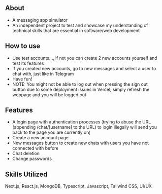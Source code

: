 ## About
- A messaging app simulator
- An independent project to test and showcase my understanding of technical skills that are essential in software/web development
## How to use
- Use test accounts..., if not you can create 2 new accounts yourself and test its features
- If you created new accounts, go to new messages and select a user to chat with, just like in Telegram
- Have fun!
- NOTE: You might not be able to log out when pressing the sign out button due to some deployment issues in Vercel, simply refresh the webpage and you will be logged out
## Features
- A login page with authentication processes (trying to abuse the URL (appending /chat/[username] to the URL) to login illegally will send you back to the page you are currently on)
- Create a new account page
- New messages button to create new chats with users you have not connected with before
- Chat deletion
- Change passwords
## Skills Utilized
Next.js, React.js, MongoDB, Typescript, Javascript, Tailwind CSS, UI/UX 





